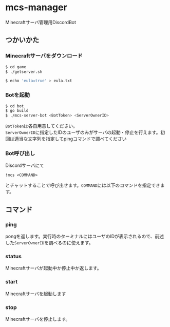 # mcs-manager
Minecraftサーバ管理用DiscordBot

## つかいかた
### Minecraftサーバをダウンロード
```sh
$ cd game
$ ./getserver.sh

$ echo 'eula=true' > eula.txt
```

### Botを起動
```sh
$ cd bot 
$ go build
$ ./mcs-server-bot <BotToken> <ServerOwnerID>
```
`BotToken`は各自用意してください。  
`ServerOwnerID`に指定したIDのユーザのみがサーバの起動・停止を行えます。初回は適当な文字列を指定してpingコマンドで調べてください

### Bot呼び出し
Discordサーバにて
```
!mcs <COMMAND>
```
とチャットすることで呼び出せます。`COMMAND`には以下のコマンドを指定できます。

## コマンド
### ping
pongを返します。実行時のターミナルにはユーザのIDが表示されるので、前述した`ServerOwnerID`を調べるのに使えます。

### status
Minecraftサーバが起動中か停止中か返します。

### start
Minecraftサーバを起動します

### stop
Minecraftサーバを停止します。